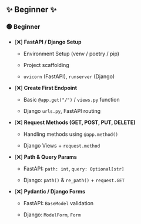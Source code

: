 ## ✨ Beginner ✨


### 🟢 Beginner

* [❌] **FastAPI / Django Setup**
    
    * Environment Setup (venv / poetry / pip)
        
    * Project scaffolding
        
    * `uvicorn` (FastAPI), `runserver` (Django)
        
* [❌] **Create First Endpoint**
    
    * Basic `@app.get("/")` / `views.py` function
        
    * Django `urls.py`, FastAPI routing
        
* [❌] **Request Methods (GET, POST, PUT, DELETE)**
    
    * Handling methods using `@app.method()`
        
    * Django Views + `request.method`
        
* [❌] **Path & Query Params**
    
    * FastAPI: `path: int`, `query: Optional[str]`
        
    * Django: `path()` & `re_path()` + `request.GET`
        
* [❌] **Pydantic / Django Forms**
    
    * FastAPI: `BaseModel` validation
        
    * Django: `ModelForm`, `Form`
        